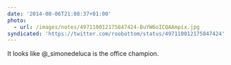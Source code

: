 ```yaml
---
date: '2014-08-06T21:08:37+01:00'
photo:
  - url: /images/notes/497110012175847424-BuYW6oICQAAmpix.jpg
syndicated: 'https://twitter.com/roobottom/status/497110012175847424'
---
```

It looks like @_simonedeluca is the office champion. 
